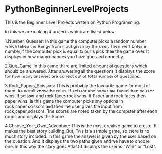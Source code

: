 # PythonBeginnerLevelProjects
This is the Beginner Level Projects written on Python Programming.

In this we are making 4 projects which are listed below:

1.Number_Guesser:          In this game the computer picks a random number 
                           which takes the Range from input given by the user.
                           Then we'll Enter a number,if the computer pick is equal to our's
                           pick then the game over.
                           It displays in how many chances you have guessed correctly.

2.Quiz_Game:               In this game there are limited amount of questions which should be answered.
                           After answering all the questions it displays the score for how many
                           answers are correct out of total number of questions.

3.Rock_Papers_Scissors:    This is probably the favourite game for most of them.
                           As we all know the rules. If scissor and paper are faced then scissor
                           wins. If scissor and rock faces rock wins. If Paper and rock faces
                           then paper wins.
                           In this game the computer picks any options in rock,paper,scissors and
                           then the user gives the input from rock,paper,scissors.
                           The scores are noted taken by the computer after each round and displays
                           the Score.

4.Choose_Your_Own_Adventure: This is the most creative game to create. It makes the best story building.
                             But, Tnis is a sample game, so there is no much story included.
                             In this game the answer is given by the user based on the question.
                             And it displays the two paths given and we have to choose one.
                             In this way the story goes.Atlast it displays the user is "Won" or "Lost".
